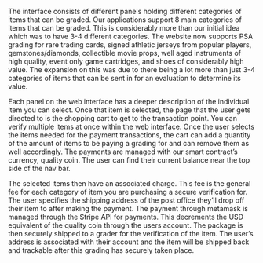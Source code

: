 The interface consists of different panels holding different categories of items that can be graded.  Our applications support 8 main categories of items that can be graded. This is considerably more than our initial idea which was to have 3-4 different categories. The website now supports PSA grading for rare trading cards, signed athletic jerseys from popular players, gemstones/diamonds, collectible movie props, well aged instruments of high quality, event only game cartridges, and shoes of considerably high value. The expansion on this was due to there being a lot more than just 3-4 categories of items that can be sent in for an evaluation to determine its value.



Each panel on the web interface has a deeper description of the individual item you can select. Once that item is selected, the page that the user gets directed to is the shopping cart to get to the transaction point. You can verify multiple items at once within the web interface. Once the user selects the items needed for the payment transactions, the cart can add a quantity of the amount of items to be paying a grading for and can remove them as well accordingly. The payments are managed with our smart contract’s currency, quality coin. The user can find their current balance near the top side of the nav bar.



 The selected items then have an associated charge. This fee is the general fee for each category of item you are purchasing a secure verification for. The user specifies the shipping address of the post office they’ll drop off their item to after making the payment. The payment through metamask is managed through the Stripe API for payments. This decrements the USD equivalent of the quality coin through the users account. The package is then securely shipped to a grader for the verification of the item. The user’s address is associated with their account and the item will be shipped back and trackable after this grading has securely taken place. 
